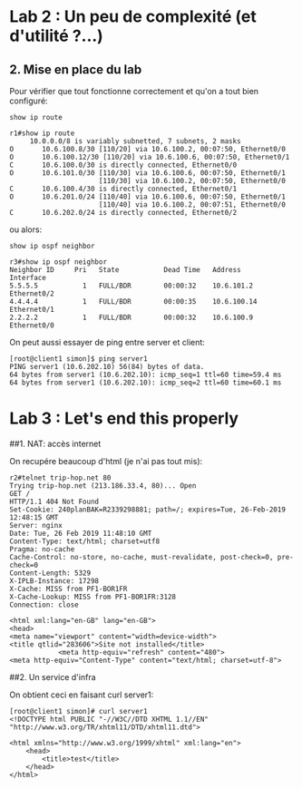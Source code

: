 
# Lab 2 : Un peu de complexité (et d'utilité ?...)

## 2. Mise en place du lab

Pour vérifier que tout fonctionne correctement et qu'on a tout bien configuré:

`show ip route`
```
r1#show ip route
     10.0.0.0/8 is variably subnetted, 7 subnets, 2 masks
O       10.6.100.8/30 [110/20] via 10.6.100.2, 00:07:50, Ethernet0/0
O       10.6.100.12/30 [110/20] via 10.6.100.6, 00:07:50, Ethernet0/1
C       10.6.100.0/30 is directly connected, Ethernet0/0
O       10.6.101.0/30 [110/30] via 10.6.100.6, 00:07:50, Ethernet0/1
                      [110/30] via 10.6.100.2, 00:07:50, Ethernet0/0
C       10.6.100.4/30 is directly connected, Ethernet0/1
O       10.6.201.0/24 [110/40] via 10.6.100.6, 00:07:50, Ethernet0/1
                      [110/40] via 10.6.100.2, 00:07:51, Ethernet0/0
C       10.6.202.0/24 is directly connected, Ethernet0/2
```

ou alors:

`show ip ospf neighbor`

```
r3#show ip ospf neighbor
Neighbor ID     Pri   State           Dead Time   Address         Interface
5.5.5.5           1   FULL/BDR        00:00:32    10.6.101.2      Ethernet0/2
4.4.4.4           1   FULL/BDR        00:00:35    10.6.100.14     Ethernet0/1
2.2.2.2           1   FULL/BDR        00:00:32    10.6.100.9      Ethernet0/0
```

On peut aussi essayer de ping entre server et client:

```
[root@client1 simon]$ ping server1
PING server1 (10.6.202.10) 56(84) bytes of data.
64 bytes from server1 (10.6.202.10): icmp_seq=1 ttl=60 time=59.4 ms
64 bytes from server1 (10.6.202.10): icmp_seq=2 ttl=60 time=60.1 ms
```

# Lab 3 : Let's end this properly

##1. NAT: accès internet

On recupére beaucoup d'html (je n'ai pas tout mis):

```
r2#telnet trip-hop.net 80
Trying trip-hop.net (213.186.33.4, 80)... Open
GET /
HTTP/1.1 404 Not Found
Set-Cookie: 240planBAK=R2339298881; path=/; expires=Tue, 26-Feb-2019 12:48:15 GMT
Server: nginx
Date: Tue, 26 Feb 2019 11:48:10 GMT
Content-Type: text/html; charset=utf8
Pragma: no-cache
Cache-Control: no-store, no-cache, must-revalidate, post-check=0, pre-check=0
Content-Length: 5329
X-IPLB-Instance: 17298
X-Cache: MISS from PF1-BOR1FR
X-Cache-Lookup: MISS from PF1-BOR1FR:3128
Connection: close

<html xml:lang="en-GB" lang="en-GB">
<head>
<meta name="viewport" content="width=device-width">
<title qtlid="283606">Site not installed</title>
            <meta http-equiv="refresh" content="480">
<meta http-equiv="Content-Type" content="text/html; charset=utf-8">
```

##2. Un service d'infra

On obtient ceci en faisant curl server1:

```
[root@client1 simon]# curl server1
<!DOCTYPE html PUBLIC "-//W3C//DTD XHTML 1.1//EN" "http://www.w3.org/TR/xhtml11/DTD/xhtml11.dtd">

<html xmlns="http://www.w3.org/1999/xhtml" xml:lang="en">
    <head>
        <title>test</title>
    </head>
</html>
```